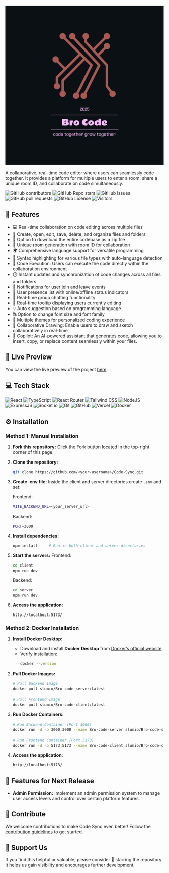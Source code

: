 ![logo](https://github.com/slumio/Bro-code/blob/main/client/src/assets/logo.svg)

A collaborative, real-time code editor where users can seamlessly code together. It provides a platform for multiple users to enter a room, share a unique room ID, and collaborate on code simultaneously.

![GitHub contributors](https://img.shields.io/github/contributors/slumio/Bro-code?style=for-the-badge&color=48bf21)
![GitHub Repo stars](https://img.shields.io/github/stars/slumio/Bro-code?style=for-the-badge)
![GitHub issues](https://img.shields.io/github/issues/slumio/Bro-code?style=for-the-badge&color=d7af2d)
![GitHub pull requests](https://img.shields.io/github/issues-pr/slumio/Bro-code?style=for-the-badge&color=f47373)
![GitHub License](https://img.shields.io/github/license/slumio/Bro-code?style=for-the-badge&color=e67234)
![Visitors](https://api.visitorbadge.io/api/visitors?path=https%3A%2F%2Fgithub.com%2Fslumio%2FBro-code&label=Repo%20Views&countColor=%2337d67a&labelStyle=upper)


## 🔮 Features

- 💻 Real-time collaboration on code editing across multiple files
- 📁 Create, open, edit, save, delete, and organize files and folders
- 💾 Option to download the entire codebase as a zip file
- 🚀 Unique room generation with room ID for collaboration
- 🌍 Comprehensive language support for versatile programming
- 🌈 Syntax highlighting for various file types with auto-language detection
- 🚀 Code Execution: Users can execute the code directly within the collaboration environment
- ⏱️ Instant updates and synchronization of code changes across all files and folders
- 📣 Notifications for user join and leave events
- 👥 User presence list with online/offline status indicators
- 💬 Real-time group chatting functionality
- 🎩 Real-time tooltip displaying users currently editing
- 💡 Auto suggestion based on programming language
- 🔠 Option to change font size and font family
- 🎨 Multiple themes for personalized coding experience
- 🎨 Collaborative Drawing: Enable users to draw and sketch collaboratively in real-time
- 🤖 Copilot: An AI-powered assistant that generates code, allowing you to insert, copy, or replace content seamlessly within your files.

## 🚀 Live Preview

You can view the live preview of the project [here](https://code-sync-live.vercel.app/).

## 💻 Tech Stack

![React](https://img.shields.io/badge/React-20232A?style=for-the-badge&logo=react&logoColor=61DAFB)
![TypeScript](https://img.shields.io/badge/TypeScript-007ACC?style=for-the-badge&logo=typescript&logoColor=white)
![React Router](https://img.shields.io/badge/React_Router-CA4245?style=for-the-badge&logo=react-router&logoColor=white)
![Tailwind CSS](https://img.shields.io/badge/Tailwind_CSS-38B2AC?style=for-the-badge&logo=tailwind-css&logoColor=white)
![NodeJS](https://img.shields.io/badge/Node.js-43853D?style=for-the-badge&logo=node.js&logoColor=white)
![ExpressJS](https://img.shields.io/badge/Express.js-404D59?style=for-the-badge)
![Socket io](https://img.shields.io/badge/Socket.io-ffffff?style=for-the-badge)
![Git](https://img.shields.io/badge/GIT-E44C30?style=for-the-badge&logo=git&logoColor=white)
![GitHub](https://img.shields.io/badge/GitHub-100000?style=for-the-badge&logo=github&logoColor=white)
![Vercel](https://img.shields.io/badge/Vercel-000000?style=for-the-badge&logo=vercel&logoColor=white)
![Docker](https://img.shields.io/badge/Docker-2496ED?style=for-the-badge&logo=docker&logoColor=white)

## ⚙️ Installation

### Method 1: Manual Installation

1. **Fork this repository:** Click the Fork button located in the top-right corner of this page.
2. **Clone the repository:**
   ```bash
   git clone https://github.com/<your-username>/Code-Sync.git
   ```
3. **Create .env file:**
   Inside the client and server directories create `.env` and set:

   Frontend:

   ```bash
   VITE_BACKEND_URL=<your_server_url>
   ```

   Backend:

   ```bash
   PORT=3000
   ```

4. **Install dependencies:**
   ```bash
   npm install     # Run in both client and server directories
   ```
5. **Start the servers:**
   Frontend:
   ```bash
   cd client
   npm run dev
   ```
   Backend:
   ```bash
   cd server
   npm run dev
   ```
6. **Access the application:**
   ```bash
   http://localhost:5173/
   ```
### Method 2: Docker Installation

1. **Install Docker Desktop:**

   - Download and install **Docker Desktop** from [Docker’s official website](https://www.docker.com/products/docker-desktop/).
   - Verify installation:
     ```bash
     docker --version
     ```

2. **Pull Docker Images:**

   ```bash
   # Pull Backend Image
   docker pull slumio/Bro-code-server:latest

   # Pull Frontend Image
   docker pull slumio/Bro-code-client:latest
   ```

3. **Run Docker Containers:**

   ```bash
   # Run Backend Container (Port 3000)
   docker run -d -p 3000:3000 --name Bro-code-server slumio/Bro-code-server:latest

   # Run Frontend Container (Port 5173)
   docker run -d -p 5173:5173 --name Bro-code-client slumio/Bro-code-client:latest
   ```

4. **Access the application:**
   ```bash
   http://localhost:5173/
   ```

## 🔮 Features for Next Release

- **Admin Permission:** Implement an admin permission system to manage user access levels and control over certain platform features.

## 🤝 Contribute

We welcome contributions to make Code Sync even better! Follow the [contribution guidelines](CONTRIBUTING.md) to get started.

## 🌟 Support Us

If you find this helpful or valuable, please consider 🌟 starring the repository. It helps us gain visibility and encourages further development.

